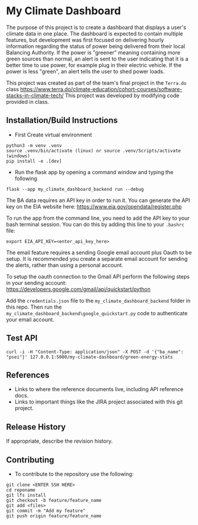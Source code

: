 # My Climate Dashboard
The purpose of this project is to create a dashboard that displays a user's climate data in one place. 
The dashboard is expected to contain multiple features, but development was first focused on delivering hourly
information regarding the status of power being delivered from their local Balancing Authority.  If the power is 
"greener" meaning containing more green sources than normal, an alert is sent to the user indicating that 
it is a better time to use power, for example plug in their electric vehicle.  If the power is less "green", an alert
tells the user to shed power loads.

This project was created as part of the team's final project in the `Terra.do` class
https://www.terra.do/climate-education/cohort-courses/software-stacks-in-climate-tech/
This project was developed by modifying code provided in class.

## Installation/Build Instructions

* First Create virtual environment
```commandline
python3 -m venv .venv
source .venv/bin/activate (linux) or source .venv/Scripts/activate (windows)
pip install -e .[dev]
```

* Run the flask app by opening a command window and typing the following
```commandline
flask --app my_climate_dashboard_backend run --debug
```

The BA data requires an API key in order to run it. You can generate the 
API key on the EIA website here: https://www.eia.gov/opendata/register.php

To run the app from the command line, you need to add the API key to your bash terminal session. 
You can do this by adding this line to your `.bashrc` file:

```commandline
export EIA_API_KEY=<enter_api_key_here>
```

The email feature requires a sending Google email account plus Oauth to be setup.  It is recommended you
create a separate email account for sending the alerts, rather than using a personal account.

To setup the oauth connection to the Gmail API perform the following steps in your sending account:
https://developers.google.com/gmail/api/quickstart/python

Add the `credentials.json` file to the `my_climate_dashboard_backend` folder in this repo.
Then run the `my_climate_dashboard_backend\google_quickstart.py` code to authenticate your email account. 

## Test API
```commandline
curl -i -H "Content-Type: application/json" -X POST -d '{"ba_name": "psei"}' 127.0.0.1:5000/my-climate-dashboard/green-energy-stats
```

## References
* Links to where the reference documents live, including API reference docs.
* Links to important things like the JIRA project associated with this git project.

## Release History
If appropriate, describe the revision history.

## Contributing
* To contribute to the repository use the following:
```commandline
git clone <ENTER SSH HERE>
cd reponame
git lfs install
git checkout -b feature/feature_name
git add <files>
git commit -m "Add my feature"
git push origin feature/feature_name
```



